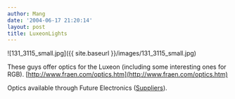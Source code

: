 ```yaml
---
author: Mang
date: '2004-06-17 21:20:14'
layout: post
title: LuxeonLights
---
```


![131_3115_small.jpg]({{ site.baseurl }}/images/131_3115_small.jpg)

These guys offer optics for the Luxeon (including some interesting ones for RGB). [http://www.fraen.com/optics.htm](http://www.fraen.com/optics.htm)

Optics available through Future Electronics ([Suppliers](Suppliers.html)).
